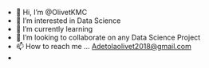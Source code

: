 - 👋 Hi, I’m @OlivetKMC
- 👀 I’m interested in Data Science
- 🌱 I’m currently learning 
- 💞️ I’m looking to collaborate on any Data Science Project
- 📫 How to reach me ... Adetolaolivet2018@gmail.com
- 
<!---
OlivetKMC/OlivetKMC is a ✨ special ✨ repository because its `README.md` (this file) appears on your GitHub profile.
You can click the Preview link to take a look at your changes.
--->
